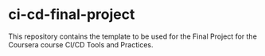 # ci-cd-final-project
This repository contains the template to be used for the Final Project for the Coursera course CI/CD Tools and Practices.
